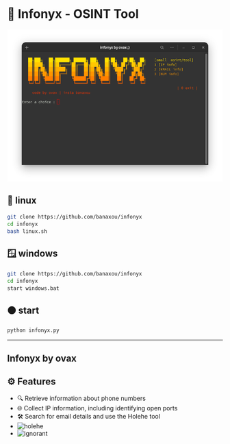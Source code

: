 # 🔎 Infonyx - OSINT Tool

![Menu](menu.png)




## 🐧 linux
```bash 
git clone https://github.com/banaxou/infonyx
cd infonyx
bash linux.sh
```
## 🪟 windows
```bash
git clone https://github.com/banaxou/infonyx
cd infonyx
start windows.bat
```
##  🟠 start 
```python
python infonyx.py
```
---
## **Infonyx by ovax**
## ⚙️ Features

- 🔍 Retrieve information about phone numbers
- 🌐 Collect IP information, including identifying open ports
- 🛠️ Search for email details and use the Holehe tool
- ![holehe](https://github.com/megadose/holehe)
- ![ignorant](https://github.com/megadose/ignorant)
